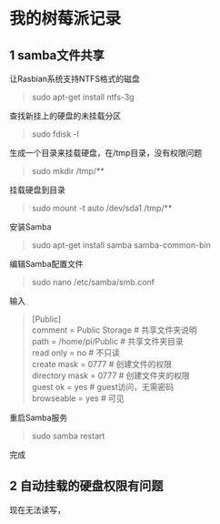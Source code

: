 # 我的树莓派记录
## 1 samba文件共享  
让Rasbian系统支持NTFS格式的磁盘  
>sudo apt-get install ntfs-3g

查找新挂上的硬盘的未挂载分区
>sudo fdisk -l

生成一个目录来挂载硬盘，在/tmp目录，没有权限问题
>sudo mkdir /tmp/**

挂载硬盘到目录
>sudo mount -t auto /dev/sda1 /tmp/**

安装Samba
>sudo apt-get install samba samba-common-bin

编辑Samba配置文件
>sudo nano /etc/samba/smb.conf

输入
>[Public]  
comment = Public Storage  # 共享文件夹说明  
path = /home/pi/Public # 共享文件夹目录  
read only = no # 不只读  
create mask = 0777 # 创建文件的权限  
directory mask = 0777 # 创建文件夹的权限  
guest ok = yes # guest访问，无需密码  
browseable = yes # 可见

重启Samba服务
>sudo samba restart

完成
## 2 自动挂载的硬盘权限有问题
现在无法读写，

